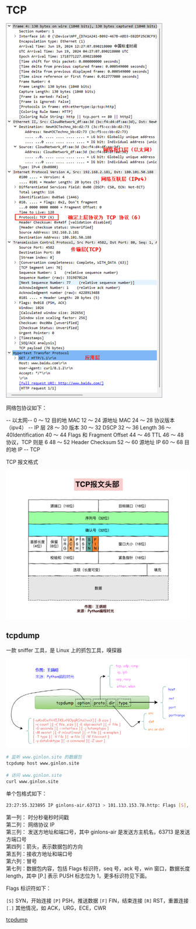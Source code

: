 # TCP

![alt text](image.png)

网络包协议如下：

-- 以太网--
0 ～ 12 目的地 MAC
12 ～ 24 源地址 MAC
24 ～ 28 协议版本（ipv4）
-- IP 层
28 ～ 30 版本
30 ～ 32 DSCP
32 ～ 36 Length
36 ～ 40Identification
40 ～ 44 Flags 和 Fragment Offset
44 ～ 46 TTL
46 ～ 48 协议，TCP 则是 6
48 ～ 52 Header Checksum
52 ～ 60 源地址 IP
60 ～ 68 目的地 IP
-- TCP

TCP 报文格式

![alt text](image-2.png)

## tcpdump

一款 sniffer 工具，是 Linux 上的抓包工具，嗅探器

![alt text](image-1.png)

```bash
# 监听 www.ginlon.site 的数据包
tcpdump host www.ginlon.site

# 访问 www.ginlon.site
curl www.ginlon.site
```

单个包格式如下：

```bash
23:27:55.323895 IP ginlons-air.63713 > 101.133.153.78.http: Flags [S], seq 3115121999, win 65535, options [mss 1460,nop,wscale 6,nop,nop,TS val 514433993 ecr 0,sackOK,eol], length 0
```

第一列： 时分秒毫秒时间戳  
第二列： 网络协议 IP  
第三列： 发送方地址和端口号，其中 ginlons-air 是发送方主机名，63713 是发送方端口号  
第四列：箭头，表示数据包的方向  
第五列：接收方地址和端口号  
第六列：冒号  
第七列：数据包内容，包括 Flags 标识符，seq 号，ack 号，win 窗口，数据长度 length，其中 [P.] 表示 PUSH 标志位为 1，更多标识符见下面。

Flags 标识符如下：

`[S]` SYN，开始连接
`[P]` PSH，推送数据
`[F]` FIN，结束连接
`[R]` RST，重置连接
`[.]` 其他情况，如 ACK，URG，ECE，CWR

[tcpdump](https://www.cnblogs.com/wongbingming/p/13212306.html)
